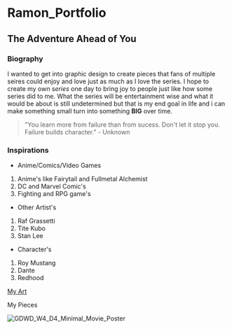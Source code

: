 # Ramon_Portfolio
## The Adventure Ahead of You

### Biography
I wanted to get into graphic design to create pieces that fans of multiple seires could enjoy and love just as much as I love the series. I hope to create my own *series* one day to bring joy to people just like how some series did to me. What the series will be entertainment wise and what it would be about is still undetermined but that is my end goal in life and i can make something small turn into something **BIG** over time.

> "You learn more from failure than from sucess. Don't let it stop you. Failure builds character." - Unknown 

### Inspirations
- Anime/Comics/Video Games
1. Anime's like Fairytail and Fullmetal Alchemist
2. DC and Marvel Comic's
3. Fighting and RPG game's

- Other Artist's 
1. Raf Grassetti
2. Tite Kubo
3. Stan Lee

- Character's
1. Roy Mustang
2. Dante 
3. Redhood

[My Art](https://ramonaya15.wixsite.com/my-site)

My Pieces

![GDWD_W4_D4_Minimal_Movie_Poster](https://user-images.githubusercontent.com/79935684/109862983-173b4700-7c2f-11eb-8b4a-cba45569e215.jpg)
